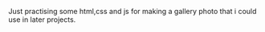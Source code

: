 Just practising some html,css and js for making a gallery photo that i could use in later projects.
